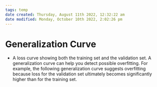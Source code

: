 ```yaml
---
tags: temp
date created: Thursday, August 11th 2022, 12:32:22 am
date modified: Monday, October 10th 2022, 2:02:26 pm
---
```


# Generalization Curve
- A loss curve showing both the training set and the validation set. A generalization curve can help you detect possible overfitting. For example, the following generalization curve suggests overfitting because loss for the validation set ultimately becomes significantly higher than for the training set.

